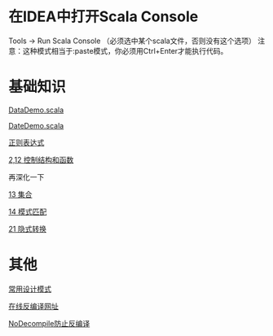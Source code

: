 

# 在IDEA中打开Scala Console
Tools -> Run Scala Console （必须选中某个scala文件，否则没有这个选项）
注意：这种模式相当于:paste模式，你必须用Ctrl+Enter才能执行代码。


# 基础知识

[DataDemo.scala](DataDemo.scala)

[DateDemo.scala](DateDemo.scala)


[正则表达式](Regexp.scala)


[2,12 控制结构和函数](ControlAndFunction.scala)


再深化一下

[13 集合](CollectionDemo.scala)


[14 模式匹配](MatchDemo.scala)

[21 隐式转换](ImplicitDemo.scala)

# 其他
[常用设计模式](designpattern)

[在线反编译网址](http://www.javadecompilers.com/)

[NoDecompile防止反编译](NoDecompile.scala)








